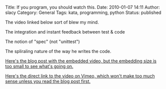 Title: If you program, you should watch this.
Date: 2010-01-07 14:11
Author: slacy
Category: General
Tags: kata, programming, python
Status: published

The video linked below sort of blew my mind.

The integration and instant feedback between test & code

The notion of "spec" (not "unittest")

The spliraling nature of the way he writes the code.

[Here's the blog post with the embedded video, but the embedding size is
too small to see what's going
on.](http://katas.softwarecraftsmanship.org/?p=128)

[Here's the direct link to the video on Vimeo, which won't make too much
sense unless you read the blog post first.](http://vimeo.com/8569257)
